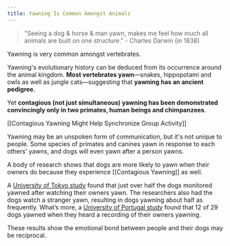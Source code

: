 ```yaml
---
title: Yawning Is Common Amongst Animals
---
```


> "Seeing a dog & horse & man yawn, makes me feel how much all animals are built on one structure." - Charles Darwin (in 1838)

Yawning is very common amongst vertebrates.

Yawning's evolutionary history can be deduced from its occurrence around the animal kingdom. **Most vertebrates yawn**—snakes, hippopotami and owls as well as jungle cats—suggesting that **yawning has an ancient pedigree**.

Yet **contagious (not just simultaneous) yawning has been demonstrated convincingly only in two primates, human beings and chimpanzees**.

[[Contagious Yawning Might Help Synchronize Group Activity]]

Yawning may be an unspoken form of communication, but it's not unique to people. Some species of primates and canines yawn in response to each others' yawns, and dogs will even yawn after a person yawns.

A body of research shows that dogs are more likely to yawn when their owners do because they experience [[Contagious Yawning]] as well.

A [University of Tokyo study](https://www.u-tokyo.ac.jp/focus/en/articles/a_00186.html) found that just over half the dogs monitored yawned after watching their owners yawn. The researchers also had the dogs watch a stranger yawn, resulting in dogs yawning about half as frequently. What’s more, a [University of Portugal study](https://blogs.scientificamerican.com/thoughtful-animal/contagious-yawning-evidence-of-empathy/) found that 12 of 29 dogs yawned when they heard a recording of their owners yawning.

These results show the emotional bond between people and their dogs may be reciprocal.
